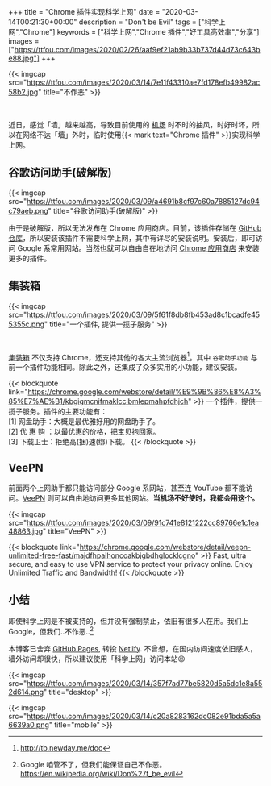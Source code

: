 +++
title = "Chrome 插件实现科学上网"
date = "2020-03-14T00:21:30+00:00"
description = "Don't be Evil"
tags = ["科学上网","Chrome"]
keywords = ["科学上网","Chrome 插件","好工具高效率","分享"]
images = ["https://ttfou.com/images/2020/02/26/aaf9ef21ab9b33b737d44d73c643be88.jpg"]
+++

{{< imgcap src="https://ttfou.com/images/2020/03/14/7e11f43310ae7fd178efb49982ac58b2.jpg" title="不作恶" >}}

<br>

近日，感觉「墙」越来越高，导致目前使用的 [机场](https://matnoble.me/posts/ubuntu-ssr/#%E4%B8%8B%E9%9D%A2%E4%BB%8B%E7%BB%8D%E4%B8%80%E4%B8%8B%E6%88%91%E7%94%A8%E7%9A%84%E6%9C%BA%E5%9C%BA) 时不时的抽风，时好时坏，所以在网络不达「墙」外时，临时使用{{< mark text="Chrome 插件" >}}实现科学上网。

## 谷歌访问助手(破解版)

{{< imgcap src="https://ttfou.com/images/2020/03/09/a4691b8cf97c60a7885127dc94c79aeb.png" title="谷歌访问助手(破解版)" >}}

由于是破解版，所以无法发布在 Chrome 应用商店。目前，该插件存储在 [GitHub 仓库](https://github.com/haotian-wang/google-access-helper)，所以安装该插件不需要科学上网，其中有详尽的安装说明。安装后，即可访问 Google 系常用网站。当然也就可以自由自在地访问 [Chrome 应用商店](https://chrome.google.com/webstore/category/extensions) 来安装更多的插件。

## 集装箱

{{< imgcap src="https://ttfou.com/images/2020/03/09/5f61f8db8fb453ad8c1bcadfe455355c.png" title="一个插件, 提供一揽子服务" >}}

<br>

[集装箱](http://one.newday.me/) 不仅支持 Chrome，还支持其他的各大主流浏览器[^1]。其中 `谷歌助手功能` 与前一个插件功能相同。除此之外，还集成了众多实用的小功能，建议安装。

{{< blockquote link="https://chrome.google.com/webstore/detail/%E9%9B%86%E8%A3%85%E7%AE%B1/kbgigmcnifmaklccibmlepmahpfdhjch" >}}
一个插件，提供一揽子服务。插件的主要功能有：<br>
[1] 网盘助手：大概是最优雅好用的网盘助手了。 <br>
[2] 优 惠 购 ：以最优惠的价格，把宝贝抱回家。 <br>
[3] 下载卫士：拒绝高(捆)速(绑)下载。
{{< /blockquote >}}

## VeePN

前面两个上网助手都只能访问部分 Google 系网站，甚至连 YouTube 都不能访问。[VeePN](http://veepn.com/) 则可以自由地访问更多其他网站。**当机场不好使时，我都会用这个。**　

{{< imgcap src="https://ttfou.com/images/2020/03/09/91c741e8121222cc89766e1c1ea48863.jpg" title="VeePN" >}}

{{< blockquote link="https://chrome.google.com/webstore/detail/veepn-unlimited-free-fast/majdfhpaihoncoakbjgbdhglocklcgno" >}}
Fast, ultra secure, and easy to use VPN service to protect your privacy online. Enjoy Unlimited Traffic and Bandwidth!
{{< /blockquote >}}

## 小结

即使科学上网是不被支持的，但并没有强制禁止，依旧有很多人在用。我们上 Google，但我们..不作恶..[^2]

本博客已舍弃 [GitHub Pages](https://pages.github.com/), 转投 [Netlify](https://www.netlify.com/). 不曾想，在国内访问速度依旧感人，墙外访问却很快，所以建议使用「科学上网」访问本站😉

{{< imgcap src="https://ttfou.com/images/2020/03/14/357f7ad77be5820d5a5dc1e8a552d614.png" title="desktop" >}}

{{< imgcap src="https://ttfou.com/images/2020/03/14/c20a8283162dc082e91bda5a5a6639a0.png" title="mobile" >}}

[^1]: http://tb.newday.me/doc
[^2]: Google 咱管不了，但我们能保证自己不作恶。<br> https://en.wikipedia.org/wiki/Don%27t_be_evil

